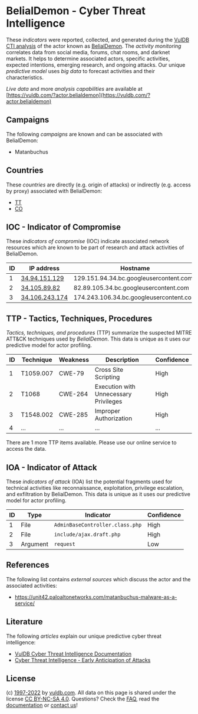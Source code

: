# BelialDemon - Cyber Threat Intelligence

These _indicators_ were reported, collected, and generated during the [VulDB CTI analysis](https://vuldb.com/?kb.cti) of the actor known as [BelialDemon](https://vuldb.com/?actor.belialdemon). The _activity monitoring_ correlates data from social media, forums, chat rooms, and darknet markets. It helps to determine associated actors, specific activities, expected intentions, emerging research, and ongoing attacks. Our unique _predictive model_ uses _big data_ to forecast activities and their characteristics.

_Live data_ and more _analysis capabilities_ are available at [https://vuldb.com/?actor.belialdemon](https://vuldb.com/?actor.belialdemon)

## Campaigns

The following _campaigns_ are known and can be associated with BelialDemon:

* Matanbuchus

## Countries

These _countries_ are directly (e.g. origin of attacks) or indirectly (e.g. access by proxy) associated with BelialDemon:

* [TT](https://vuldb.com/?country.tt)
* [CO](https://vuldb.com/?country.co)

## IOC - Indicator of Compromise

These _indicators of compromise_ (IOC) indicate associated network resources which are known to be part of research and attack activities of BelialDemon.

ID | IP address | Hostname | Campaign | Confidence
-- | ---------- | -------- | -------- | ----------
1 | [34.94.151.129](https://vuldb.com/?ip.34.94.151.129) | 129.151.94.34.bc.googleusercontent.com | Matanbuchus | Medium
2 | [34.105.89.82](https://vuldb.com/?ip.34.105.89.82) | 82.89.105.34.bc.googleusercontent.com | Matanbuchus | Medium
3 | [34.106.243.174](https://vuldb.com/?ip.34.106.243.174) | 174.243.106.34.bc.googleusercontent.com | Matanbuchus | Medium

## TTP - Tactics, Techniques, Procedures

_Tactics, techniques, and procedures_ (TTP) summarize the suspected MITRE ATT&CK techniques used by _BelialDemon_. This data is unique as it uses our predictive model for actor profiling.

ID | Technique | Weakness | Description | Confidence
-- | --------- | -------- | ----------- | ----------
1 | T1059.007 | CWE-79 | Cross Site Scripting | High
2 | T1068 | CWE-264 | Execution with Unnecessary Privileges | High
3 | T1548.002 | CWE-285 | Improper Authorization | High
4 | ... | ... | ... | ...

There are 1 more TTP items available. Please use our online service to access the data.

## IOA - Indicator of Attack

These _indicators of attack_ (IOA) list the potential fragments used for technical activities like reconnaissance, exploitation, privilege escalation, and exfiltration by BelialDemon. This data is unique as it uses our predictive model for actor profiling.

ID | Type | Indicator | Confidence
-- | ---- | --------- | ----------
1 | File | `AdminBaseController.class.php` | High
2 | File | `include/ajax.draft.php` | High
3 | Argument | `request` | Low

## References

The following list contains _external sources_ which discuss the actor and the associated activities:

* https://unit42.paloaltonetworks.com/matanbuchus-malware-as-a-service/

## Literature

The following _articles_ explain our unique predictive cyber threat intelligence:

* [VulDB Cyber Threat Intelligence Documentation](https://vuldb.com/?kb.cti)
* [Cyber Threat Intelligence - Early Anticipation of Attacks](https://www.scip.ch/en/?labs.20201022)

## License

(c) [1997-2022](https://vuldb.com/?kb.changelog) by [vuldb.com](https://vuldb.com/?kb.about). All data on this page is shared under the license [CC BY-NC-SA 4.0](https://creativecommons.org/licenses/by-nc-sa/4.0/). Questions? Check the [FAQ](https://vuldb.com/?kb.faq), read the [documentation](https://vuldb.com/?kb) or [contact us](https://vuldb.com/?contact)!
